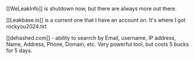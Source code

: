[[WeLeakInfo]] is shutdown now, but there are always more out there.

[[Leakbase.io]] is a current one that I have an account on. It's where I got rockyou2024.txt

[[dehashed.com]] - ability to searrch by Email, username, IP address, Name, Address, Phone, Domain, etc. Very powerful tool, but costs 5 bucks for 5 days.